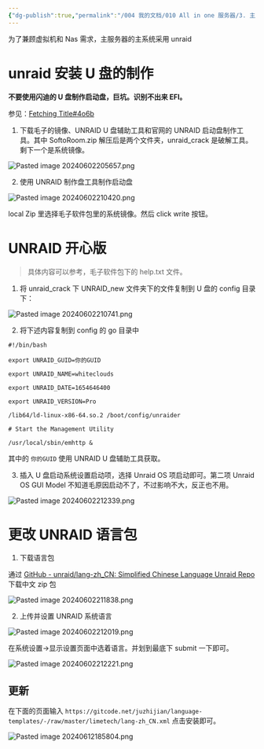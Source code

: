 ```yaml
---
{"dg-publish":true,"permalink":"/004 我的文档/010 All in one 服务器/3. 主服务器安装主系统/","dgPassFrontmatter":true,"created":"2024-06-02T16:33:21.430+08:00","updated":"2024-06-12T18:58:42.861+08:00"}
---
```


为了兼顾虚拟机和 Nas 需求，主服务器的主系统采用 unraid
# unraid 安装 U 盘的制作

**不要使用闪迪的 U 盘制作启动盘，巨坑。识别不出来 EFI。**

参见：[Fetching Title#4o6b](https://post.smzdm.com/p/arq5n60x/)

1. 下载毛子的镜像、UNRAID U 盘辅助工具和官网的 UNRAID 启动盘制作工具。其中 SoftoRoom.zip 解压后是两个文件夹，unraid_crack 是破解工具。剩下一个是系统镜像。

![Pasted image 20240602205657.png](/img/user/$/$Sys999%20Attachment/Pasted%20image%2020240602205657.png)

2. 使用 UNRAID 制作盘工具制作启动盘

![Pasted image 20240602210420.png](/img/user/$/$Sys999%20Attachment/Pasted%20image%2020240602210420.png)

local Zip 里选择毛子软件包里的系统镜像。然后 click write 按钮。
# UNRAID 开心版

>具体内容可以参考，毛子软件包下的 help.txt 文件。

1. 将 unraid_crack 下 UNRAID_new 文件夹下的文件复制到 U 盘的 config 目录下：

![Pasted image 20240602210741.png](/img/user/$/$Sys999%20Attachment/Pasted%20image%2020240602210741.png)

2. 将下述内容复制到 config 的 go 目录中

```
#!/bin/bash

export UNRAID_GUID=你的GUID

export UNRAID_NAME=whiteclouds

export UNRAID_DATE=1654646400

export UNRAID_VERSION=Pro

/lib64/ld-linux-x86-64.so.2 /boot/config/unraider

# Start the Management Utility

/usr/local/sbin/emhttp &
```

其中的 `你的GUID` 使用 UNRAID U 盘辅助工具获取。

3. 插入 U 盘启动系统设置启动项，选择 Unraid OS 项启动即可。第二项 Unraid OS GUI Model 不知道毛原因启动不了，不过影响不大，反正也不用。

![Pasted image 20240602212339.png](/img/user/$/$Sys999%20Attachment/Pasted%20image%2020240602212339.png)

# 更改 UNRAID 语言包

1. 下载语言包

通过 [GitHub - unraid/lang-zh\_CN: Simplified Chinese Language Unraid Repo](https://github.com/unraid/lang-zh_CN) 下载中文 zip 包

![Pasted image 20240602211838.png](/img/user/$/$Sys999%20Attachment/Pasted%20image%2020240602211838.png)

2. 上传并设置 UNRAID 系统语言

![Pasted image 20240602212019.png](/img/user/$/$Sys999%20Attachment/Pasted%20image%2020240602212019.png)

在系统设置->显示设置页面中选着语言。并划到最底下 submit 一下即可。

![Pasted image 20240602212221.png](/img/user/$/$Sys999%20Attachment/Pasted%20image%2020240602212221.png)
## 更新

在下面的页面输入 `https://gitcode.net/juzhijian/language-templates/-/raw/master/limetech/lang-zh_CN.xml` 点击安装即可。

![Pasted image 20240612185804.png](/img/user/$/$Sys999%20Attachment/Pasted%20image%2020240612185804.png)